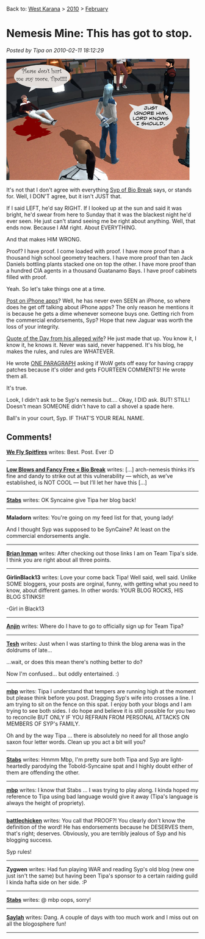 Back to: [West Karana](/posts/westkarana.md) > [2010](/posts/2010/westkarana.md) > [February](./westkarana.md)
# Nemesis Mine: This has got to stop.

*Posted by Tipa on 2010-02-11 18:12:29*

![](../../../uploads/2010/02/syp.png "Fallen Nemesis")

It's not that I don't agree with everything [Syp of Bio Break](http://biobreak.wordpress.com/) says, or stands for. Well, I DON'T agree, but it isn't JUST that.

If I said LEFT, he'd say RIGHT. If I looked up at the sun and said it was bright, he'd swear from here to Sunday that it was the blackest night he'd ever seen. He just can't stand seeing me be right about anything. Well, that ends now. Because I AM right. About EVERYTHING.

And that makes HIM WRONG.

Proof? I have proof. I come loaded with proof. I have more proof than a thousand high school geometry teachers. I have more proof than ten Jack Daniels bottling plants stacked one on top the other. I have more proof than a hundred CIA agents in a thousand Guatanamo Bays. I have proof cabinets filled with proof.

Yeah. So let's take things one at a time.

[Post on iPhone apps](http://biobreak.wordpress.com/2010/02/11/iphone-fantasy-gamebooks-and-the-quest-for-nostalgia/)? Well, he has never even SEEN an iPhone, so where does he get off talking about iPhone apps? The only reason he mentions it is because he gets a dime whenever someone buys one. Getting rich from the commercial endorsements, Syp? Hope that new Jaguar was worth the loss of your integrity.

[Quote of the Day from his alleged wife](http://biobreak.wordpress.com/2010/02/10/quote-of-the-day-63/)? He just made that up. You know it, I know it, he knows it. Never was said, never happened. It's his blog, he makes the rules, and rules are WHATEVER.

He wrote [ONE PARAGRAPH](http://biobreak.wordpress.com/2010/02/10/do-older-mmos-get-more-slack-for-being-sloppy/) asking if WoW gets off easy for having crappy patches because it's older and gets FOURTEEN COMMENTS! He wrote them all.

It's true.

Look, I didn't ask to be Syp's nemesis but.... Okay, I DID ask. BUT! STILL! Doesn't mean SOMEONE didn't have to call a shovel a spade here.

Ball's in your court, Syp. IF THAT'S YOUR REAL NAME.

## Comments!

**[We Fly Spitfires](http://blog.weflyspitfires.com)** writes: Best. Post. Ever :D

---

**[Low Blows and Fancy Free &laquo; Bio Break](http://biobreak.wordpress.com/2010/02/11/low-blows-and-fancy-free/)** writes: [...] arch-nemesis thinks it’s fine and dandy to strike out at this vulnerability — which, as we’ve established, is NOT COOL — but I’ll let her have this [...]

---

**[Stabs](http://stabbedup.blogspot.com/)** writes: OK Syncaine give Tipa her blog back!

---

**Maladorn** writes: You're going on my feed list for that, young lady!

And I thought Syp was supposed to be SynCaine? At least on the commercial endorsements angle.

---

**[Brian Inman](http://wasdstomp.com)** writes: After checking out those links I am on Team Tipa's side. I think you are right about all three points.

---

**GirlinBlack13** writes: Love your come back Tipa! Well said, well said. Unlike SOME bloggers, your posts are orginal, funny, with getting what you need to know, about different games. In other words: YOUR BLOG ROCKS, HIS BLOG STINKS!! 

-Girl in Black13

---

**[Anjin](http://bulletpointsblog.blogspot.com)** writes: Where do I have to go to officially sign up for Team Tipa?

---

**[Tesh](http://tishtoshtesh.wordpress.com/)** writes: Just when I was starting to think the blog arena was in the doldrums of late...

...wait, or does this mean there's nothing better to do?

Now I'm confused... but oddly entertained. :)

---

**[mbp](http:mindbendingpuzzles.blogspot.com)** writes: Tipa I understand that tempers are running high at the moment but please think before you post. Dragging Syp's wife into crosses a line. I am trying to sit on the fence on this spat. I enjoy both your blogs and I am trying to see both sides. I do hope and believe it is still possible for you two to reconcile BUT ONLY IF YOU REFRAIN FROM PERSONAL ATTACKS ON MEMBERS OF SYP's FAMILY. 

Oh and by the way Tipa ... there is absolutely no need for all those anglo saxon four letter words. Clean up you act a bit will you?

---

**[Stabs](http://stabbedup.blogspot.com/)** writes: Hmmm Mbp, I'm pretty sure both Tipa and Syp are light-heartedly parodying the Tobold-Syncaine spat and I highly doubt either of them are offending the other.

---

**[mbp](http://mindbendingpuzzles.blogspot.com)** writes: I know that Stabs ... I was trying to play along. I kinda hoped my reference to Tipa using bad language would give it away (Tipa's language is always the height of propriety).

---

**[battlechicken](http://battlechicken.wordpress.com)** writes: You call that PROOF?! You clearly don't know the definition of the word! He has endorsements because he DESERVES them, that's right; deserves. Obviously, you are terribly jealous of Syp and his blogging success.

Syp rules!

---

**Zygwen** writes: Had fun playing WAR and reading Syp's old blog (new one just isn't the same) but having been Tipa's sponsor to a certain raiding guild I kinda hafta side on her side. :P

---

**[Stabs](http://stabbedup.blogspot.com/)** writes: @ mbp oops, sorry!

---

**[Saylah](http://notadiary.typepad.com/mysticworlds)** writes: Dang. A couple of days with too much work and I miss out on all the blogosphere fun!

---

